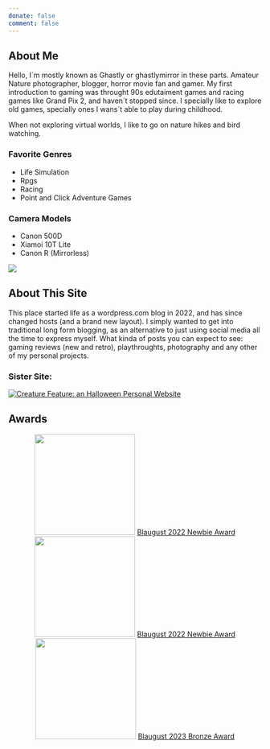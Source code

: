 ```yaml
---
donate: false
comment: false
---
```


## About Me
Hello, I´m mostly known as Ghastly or ghastlymirror in these parts. Amateur Nature photographer, blogger, horror movie fan and gamer.
My first introduction to gaming was throught 90s edutaiment games and racing games like Grand Pix 2, and haven´t stopped since. I specially like to explore old games, specially ones I wans´t able to play during childhood.

When not exploring virtual worlds, I like to go on nature hikes and bird watching. 

### Favorite Genres
- Life Simulation
- Rpgs
- Racing
- Point and Click Adventure Games

### Camera Models
- Canon 500D
- Xiamoi 10T Lite
- Canon R (Mirrorless)


<a href="https://www.exophase.com/user/ghastlymirror/"><img src="https://card.exophase.com/2/0/271973.png?1726006286"></a>

## About This Site

This place started life as a wordpress.com blog in 2022, and has since changed hosts (and a brand new layout).
 I simply wanted to get into traditional long form blogging, as an alternative to just using social media all the time to express myself. 
What kinda of posts you can expect to see: gaming reviews (new and retro), playthroughts, photography and any other of my personal projects.

### Sister Site:
 <a href="https://creaturefeature.neocities.org/"><img src="/creaturefeaturebutton.png" title="Creature Feature: an Halloween Personal Website"></a>


## Awards


<div align="center">
<Img src="/blaugust2022-newbie.png" width="200">
<a href="https://aggronaut.com/2022/09/01/blaugust-2022-in-review/">Blaugust 2022 Newbie Award</a>

<img src="/blaugust2022-silver.png" width="200">
<a href="https://aggronaut.com/2022/09/01/blaugust-2022-in-review/">Blaugust 2022 Newbie Award</a>

<img src="/Blaugust-2023-Bronze.png" width="200">
<a href="https://aggronaut.com/2023/09/01/blaugust-2023-in-review/">Blaugust 2023 Bronze Award</a>
</div>